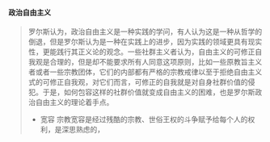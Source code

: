 #### 政治自由主义
> 罗尔斯认为，政治自由主义是一种实践的学问，有人认为这是一种从哲学的倒退，但是罗尔斯认为是一种在实践上的进步，因为实践的领域更具有现实性，更能践行其正义论的观念。一些社群主义者认为，自由主义的可修正自我观是合理的，但是却不能要求所有人同意这项原则，比如一些原教旨主义者或者一些宗教团体，它们的内部都有严格的宗教戒律以至于拒绝自由主义式的可修正自我观，对它们而言，可修正的自我就是对自身社群价值的侵犯。于是，如何包容这样的社群价值就变成自由主义的困难，也是罗尔斯政治自由主义的理论着手点。
> * 宽容
> 宗教宽容是经过残酷的宗教、世俗王权的斗争赋予给每个人的权利，是深思熟虑的，